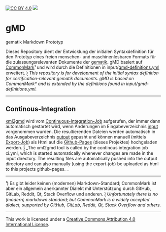 [![CC BY 4.0][cc-by-shield]][cc-by]
[![](ci-badge)](ci-job)

# gMD

gematik Markdown Prototyp

Dieses Repository dient der Entwicklung der initialen Syntaxdefinition für den Prototyp eines freien menschen- und maschinenlesbaren Formats für die zulassungsrelevanten Dokumente der [gematik]. gMD basiert auf [CommonMark]¹ und wird durch die Definitionen in input/[gmd-definitions.yml] erweitert. ⸾ _This repository is for development of the initial syntax definition for certification-relevant gematik documents. gMD is based on CommonMark* and is extended by the definitions found in input/gmd-definitions.yml._

---

## Continous-Integration

[xml2gmd] wird vom [Continuous-Integration-Job] aufgerufen, der immer dann automatisch gestartet wird, wenn Änderungen im Eingabeverzeichnis [input] vorgenommen wurden. Die resultierenden Dateien werden automatisch in das Ausgabeverzeichnis [output] gepusht und können manuell (mittels [Export-Job]) als Html auf die [Github-Pages] (dieses Projektes) hochgeladen werden. ⸾ _The xml2gmd tool is called by the continous integration job ci.yml, which is started automatically whenever changes are made in the input directory. The resulting files are automatically pushed into the output directory and can also manually (using the export-job) be uploaded as html to this projects github-pages. _

---

¹) Es gibt leider keinen (modernen) Markdown-Standard; CommonMark ist aber ein allgemein anerkannter Dialekt mit Unterstützung durch GitHub, GitLab, Reddit, Qt, Stack Overflow und anderen. ⸾ _Unfortunately there is no (modern) markdown standard; but CommonMark is a widely accepted dialect, supported by GitHub, GitLab, Reddit, Qt, Stack Overflow and others._

---

This work is licensed under a [Creative Commons Attribution 4.0 International License][cc-by].

<!------------------------- links ------------------------->

[input]: input
[output]: output
[gematik]: https://www.gematik.de
[commonmark]: https://commonmark.org
[gmd-definitions.yml]: input/gmd-definitions.yml
[xml2gmd]: https://github.com/volkerdoerr/gmd/releases/tag/wip
[continuous-integration-job]: https://github.com/volkerdoerr/gmd/actions/workflows/continous-integration.yml
[ci-badge]: https://github.com/volkerdoerr/gmd/actions/workflows/continous-integration.yml/badge.svg
[export-job]: https://github.com/volkerdoerr/gmd/actions/workflows/export-to-github-pages.yml
[github-pages]: https://volkerdoerr.github.io/gmd/
[cc-by]: http://creativecommons.org/licenses/by/4.0/
[cc-by-image]: https://i.creativecommons.org/l/by/4.0/88x31.png
[cc-by-shield]: https://img.shields.io/badge/License-CC%20BY%204.0-lightgrey.svg
